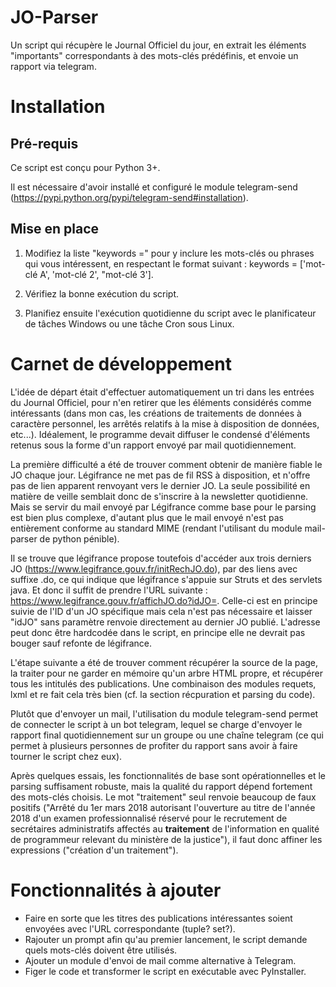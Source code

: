 # JO-Parser
Un script qui récupère le Journal Officiel du jour, en extrait les éléments "importants" correspondants à des mots-clés prédéfinis, et envoie un rapport via telegram.

# Installation

## Pré-requis

Ce script est conçu pour Python 3+.

Il est nécessaire d'avoir installé et configuré le module telegram-send (https://pypi.python.org/pypi/telegram-send#installation).

## Mise en place

1. Modifiez la liste "keywords =" pour y inclure les mots-clés ou phrases qui vous intéressent, en respectant le format suivant : keywords = ['mot-clé A', 'mot-clé 2', "mot-clé 3'].

2. Vérifiez la bonne exécution du script.

3. Planifiez ensuite l'exécution quotidienne du script avec le planificateur de tâches Windows ou une tâche Cron sous Linux.

# Carnet de développement

L'idée de départ était d'effectuer automatiquement un tri dans les entrées du Journal Officiel, pour n'en retirer que les éléments considérés comme intéressants (dans mon cas, les créations de traitements de données à caractère personnel, les arrêtés relatifs à la mise à disposition de données, etc...). Idéalement, le programme devait diffuser le condensé d'éléments retenus sous la forme d'un rapport envoyé par mail quotidiennement.

La première difficulté a été de trouver comment obtenir de manière fiable le JO chaque jour. Légifrance ne met pas de fil RSS à disposition, et n'offre pas de lien apparent renvoyant vers le dernier JO. La seule possibilité en matière de veille semblait donc de s'inscrire à la newsletter quotidienne. Mais se servir du mail envoyé par Légifrance comme base pour le parsing est bien plus complexe, d'autant plus que le mail envoyé n'est pas entièrement conforme au standard MIME (rendant l'utilisant du module mail-parser de python pénible).

Il se trouve que légifrance propose toutefois d'accéder aux trois derniers JO (https://www.legifrance.gouv.fr/initRechJO.do), par des liens avec suffixe .do, ce qui indique que légifrance s'appuie sur Struts et des servlets java. Et donc il suffit de prendre l'URL suivante : https://www.legifrance.gouv.fr/affichJO.do?idJO=. Celle-ci est en principe suivie de l'ID d'un JO spécifique mais cela n'est pas nécessaire et laisser "idJO" sans paramètre renvoie directement au dernier JO publié. L'adresse peut donc être hardcodée dans le script, en principe elle ne devrait pas bouger sauf refonte de légifrance.

L'étape suivante a été de trouver comment récupérer la source de la page, la traiter pour ne garder en mémoire qu'un arbre HTML propre, et récupérer tous les intitulés des publications. Une combinaison des modules requets, lxml et re fait cela très bien (cf. la section récpuration et parsing du code).

Plutôt que d'envoyer un mail, l'utilisation du module telegram-send permet de connecter le script à un bot telegram, lequel se charge d'envoyer le rapport final quotidiennement sur un groupe ou une chaîne telegram (ce qui permet à plusieurs personnes de profiter du rapport sans avoir à faire tourner le script chez eux).

Après quelques essais, les fonctionnalités de base sont opérationnelles et le parsing suffisament robuste, mais la qualité du rapport dépend fortement des mots-clés choisis. Le mot "traitement" seul renvoie beaucoup de faux positifs ("Arrêté du 1er mars 2018 autorisant l'ouverture au titre de l'année 2018 d'un examen professionnalisé réservé pour le recrutement de secrétaires administratifs affectés au **traitement** de l'information en qualité de programmeur relevant du ministère de la justice"), il faut donc affiner les expressions ("création d'un traitement").

# Fonctionnalités à ajouter

* Faire en sorte que les titres des publications intéressantes soient envoyées avec l'URL correspondante (tuple? set?).
* Rajouter un prompt afin qu'au premier lancement, le script demande quels mots-clés doivent être utilisés.
* Ajouter un module d'envoi de mail comme alternative à Telegram.
* Figer le code et transformer le script en exécutable avec PyInstaller.
